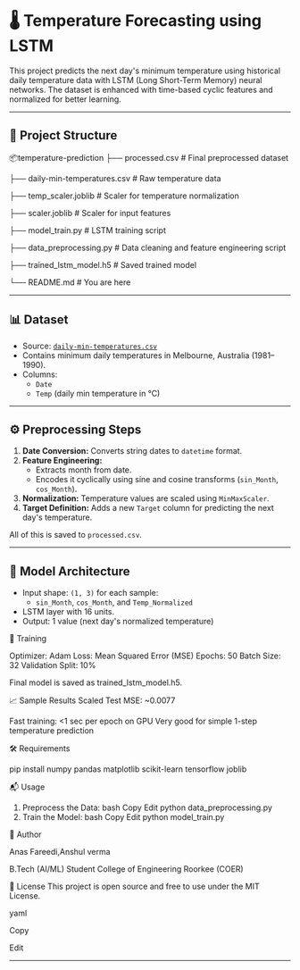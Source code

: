 # 🌡️ Temperature Forecasting using LSTM

This project predicts the next day's minimum temperature using historical daily temperature data with LSTM (Long Short-Term Memory) neural networks. The dataset is enhanced with time-based cyclic features and normalized for better learning.

---

## 📁 Project Structure

📦temperature-prediction
├── processed.csv # Final preprocessed dataset

├── daily-min-temperatures.csv # Raw temperature data

├── temp_scaler.joblib # Scaler for temperature normalization

├── scaler.joblib # Scaler for input features

├── model_train.py # LSTM training script

├── data_preprocessing.py # Data cleaning and feature engineering script

├── trained_lstm_model.h5 # Saved trained model

└── README.md # You are here

---

## 📊 Dataset

- Source: [`daily-min-temperatures.csv`](https://archive.ics.uci.edu/ml/datasets/daily+minimum+temperatures+in+melbourne)
- Contains minimum daily temperatures in Melbourne, Australia (1981–1990).
- Columns:
  - `Date`
  - `Temp` (daily min temperature in °C)

---

## ⚙️ Preprocessing Steps

1. **Date Conversion:** Converts string dates to `datetime` format.
2. **Feature Engineering:**
   - Extracts month from date.
   - Encodes it cyclically using sine and cosine transforms (`sin_Month`, `cos_Month`).
3. **Normalization:** Temperature values are scaled using `MinMaxScaler`.
4. **Target Definition:** Adds a new `Target` column for predicting the next day's temperature.

All of this is saved to `processed.csv`.

---

## 🧠 Model Architecture

- Input shape: `(1, 3)` for each sample:
  - `sin_Month`, `cos_Month`, and `Temp_Normalized`
- LSTM layer with 16 units.
- Output: 1 value (next day's normalized temperature)
  
🚀 Training

Optimizer: Adam
Loss: Mean Squared Error (MSE)
Epochs: 50
Batch Size: 32
Validation Split: 10%

Final model is saved as trained_lstm_model.h5.

📈 Sample Results
Scaled Test MSE: ~0.0077

Fast training: <1 sec per epoch on GPU
Very good for simple 1-step temperature prediction

🛠️ Requirements

pip install numpy pandas matplotlib scikit-learn tensorflow joblib

📬 Usage
1. Preprocess the Data:
bash
Copy
Edit
python data_preprocessing.py
2. Train the Model:
bash
Copy
Edit
python model_train.py


👤 Author

Anas Fareedi,Anshul verma

B.Tech (AI/ML) Student
College of Engineering Roorkee (COER)


📜 License
This project is open source and free to use under the MIT License.

yaml

Copy

Edit

---
